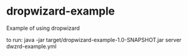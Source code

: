 # dropwizard-example
Example of using dropwizard

to run: 
java -jar target/dropwizard-example-1.0-SNAPSHOT.jar server dwzrd-example.yml
